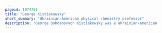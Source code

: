 ```yaml
---
pageid: 1074761
title: "George Kistiakowsky"
short_summary: "Ukrainian-American physical chemistry professor"
description: "George Bohdanovych Kistiakowsky was a ukrainian-american physical Chemistry Professor at Harvard who participated in the Manhattan Project and later served as President dwight D. Eisenhower's Science Advisor."
---
```

